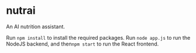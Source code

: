 # nutrai
An AI nutrition assistant.

Run `npm install` to install the required packages. 
Run `node app.js` to run the NodeJS backend, and then`npm start` to run the React frontend. 
